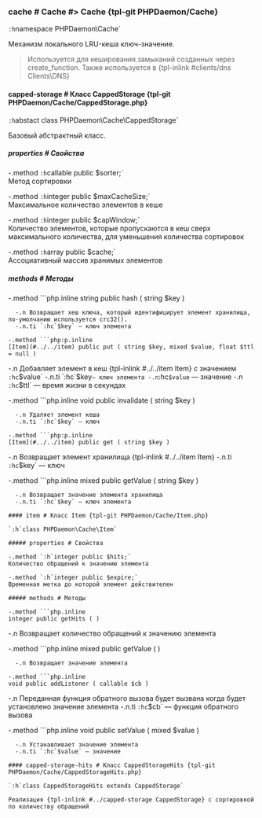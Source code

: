 ### cache # Cache #> Cache {tpl-git PHPDaemon/Cache}

`:h`namespace PHPDaemon\Cache`

Механизм локального LRU-кеша ключ-значение.

> Используется для кеширования замыканий созданных через create_function. Также используется в {tpl-inlink #clients/dns Clients\DNS}

#### capped-storage # Класс CappedStorage {tpl-git PHPDaemon/Cache/CappedStorage.php}

`:h`abstact class PHPDaemon\Cache\CappedStorage`

Базовый абстрактный класс.

##### properties # Свойства

 -.method `:h`callable public $sorter;`  
 Метод сортировки

 -.method `:h`integer public $maxCacheSize;`  
 Максимальное количество элементов в кеше

 -.method `:h`integer public $capWindow;`  
Количество элементов, которые пропускаются в кеш сверх максимального количества, для уменьшения количества сортировок

 -.method `:h`array public $cache;`  
 Ассоциативный массив хранимых элементов

##### methods # Методы

 -.method ```php.inline
 string public hash ( string $key )
 ```
   -.n Возвращает хеш ключа, который идентифицирует элемент хранилища, по-умолчанию используется crc32().
   -.n.ti `:hc`$key` — ключ элемента

 -.method ```php:p.inline
 [Item](#../../item) public put ( string $key, mixed $value, float $ttl = null )
 ```
   -.n Добавляет элемент в кеш {tpl-inlink #../../item Item} с значением `:hc`$value`
   -.n.ti `:hc`$key` — ключ элемента
   -.n `:hc`$value` — значение
   -.n `:hc`$ttl` — время жизни в секундах

 -.method ```php.inline
 void public invalidate ( string $key )
 ```
   -.n Удаляет элемент кеша
   -.n.ti `:hc`$key` — ключ

 -.method ```php:p.inline
 [Item](#../../item) public get ( string $key )
 ```
   -.n Возвращает элемент хранилища {tpl-inlink #../../item Item}
   -.n.ti `:hc`$key` — ключ

 -.method ```php.inline
 mixed public getValue ( string $key )
 ```
   -.n Возвращает значение элемента хранилища
   -.n.ti `:hc`$key` — ключ элемента

#### item # Класс Item {tpl-git PHPDaemon/Cache/Item.php}

`:h`class PHPDaemon\Cache\Item`

##### properties # Свойства

 -.method `:h`integer public $hits;`  
 Количество обращений к значению элемента

 -.method `:h`integer public $expire;`  
 Временная метка до которой элемент действителен

##### methods # Методы

 -.method ```php.inline
 integer public getHits ( )
 ```
   -.n Возвращает количество обращений к значению элемента

 -.method ```php.inline
 mixed public getValue ( )
 ```
   -.n Возвращает значение элемента

 -.method ```php.inline
 void public addListener ( callable $cb )
 ```
   -.n Переданная функция обратного вызова будет вызвана когда будет установлено значение элемента
   -.n.ti `:hc`$cb` — функция обратного вызова

 -.method ```php.inline
 void public setValue ( mixed $value )
 ```
   -.n Устанавливает значение элемента
   -.n.ti `:hc`$value` — значение

#### capped-storage-hits # Класс CappedStorageHits {tpl-git PHPDaemon/Cache/CappedStorageHits.php}

`:h`class CappedStorageHits extends CappedStorage`

Реализация {tpl-inlink #../capped-storage CappedStorage} с сортировкой по количеству обращений

